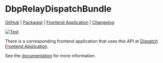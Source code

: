 # DbpRelayDispatchBundle

[GitHub](https://github.com/digital-blueprint/relay-dispatch-bundle) |
[Packagist](https://packagist.org/packages/dbp/relay-dispatch-bundle) |
[Frontend Application](https://github.com/digital-blueprint/dispatch-frontend) |
[Changelog](https://github.com/digital-blueprint/relay-dispatch-bundle/blob/main/CHANGELOG.md)

[![Test](https://github.com/digital-blueprint/relay-dispatch-bundle/actions/workflows/test.yml/badge.svg)](https://github.com/digital-blueprint/relay-dispatch-bundle/actions/workflows/test.yml)

There is a corresponding frontend application that uses this API at
[Dispatch Frontend Application](https://github.com/digital-blueprint/dispatch-frontend).

See the [documentation](./docs) for more information.
